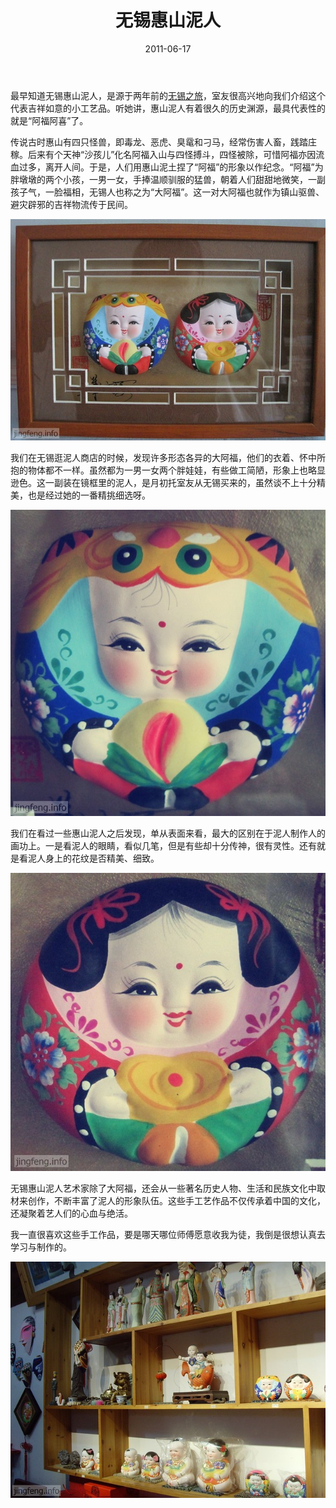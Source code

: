 ﻿---
title: "无锡惠山泥人"
date: 2011-06-17
categories: 
  - "essay"
tags: 
  - "惠山泥人"
---

最早知道无锡惠山泥人，是源于两年前的[无锡之旅](https://www.jfsay.com/archives/269.html "烟雨濛濛在无锡")，室友很高兴地向我们介绍这个代表吉祥如意的小工艺品。听她讲，惠山泥人有着很久的历史渊源，最具代表性的就是“阿福阿喜”了。

传说古时惠山有四只怪兽，即毒龙、恶虎、臭鼋和刁马，经常伤害人畜，践踏庄稼。后来有个天神“沙孩儿”化名阿福入山与四怪搏斗，四怪被除，可惜阿福亦因流血过多，离开人间。于是，人们用惠山泥土捏了“阿福”的形象以作纪念。“阿福”为胖墩墩的两个小孩，一男一女，手捧温顺驯服的猛兽，朝着人们甜甜地微笑，一副孩子气，一脸福相，无锡人也称之为“大阿福”。这一对大阿福也就作为镇山驱兽、避灾辟邪的吉祥物流传于民间。

![惠山泥人](/images/5895260673_beb9724e2d_z.jpg)

我们在无锡逛泥人商店的时候，发现许多形态各异的大阿福，他们的衣着、怀中所抱的物体都不一样。虽然都为一男一女两个胖娃娃，有些做工简陋，形象上也略显逊色。这一副装在镜框里的泥人，是月初托室友从无锡买来的，虽然谈不上十分精美，也是经过她的一番精挑细选呀。

![惠山泥人](/images/5895830788_ab8f27777b_z.jpg)

我们在看过一些惠山泥人之后发现，单从表面来看，最大的区别在于泥人制作人的画功上。一是看泥人的眼睛，看似几笔，但是有些却十分传神，很有灵性。还有就是看泥人身上的花纹是否精美、细致。

![惠山泥人](/images/5895830528_036d220fd6_z.jpg)

无锡惠山泥人艺术家除了大阿福，还会从一些著名历史人物、生活和民族文化中取材来创作，不断丰富了泥人的形象队伍。这些手工艺作品不仅传承着中国的文化，还凝聚着艺人们的心血与绝活。

我一直很喜欢这些手工作品，要是哪天哪位师傅愿意收我为徒，我倒是很想认真去学习与制作的。

![惠山泥人](/images/5895829330_3536e5d738_z.jpg)
